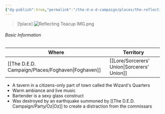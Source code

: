 ```yaml
---
{"dg-publish":true,"permalink":"/the-d-e-d-campaign/places/the-reflecting-teacup/","created":"","updated":""}
---
```



> [!place]
> ![Reflecting Teacup IMG.png](/img/user/z_Assets/Reflecting%20Teacup%20IMG.png)

###### Basic Information
 | **Where** | **Territory** |
| --------- | ---------- |
| [[The D.E.D. Campaign/Places/Foghaven\|Foghaven]]          |  [[Lore/Sorcerers' Union\|Sorcerers' Union]]    |

- A tavern in a citizens-only part of town called the Wizard's Quarters
- Warm ambiance and live music 
- Bartender is a sexy glass construct
- Was destroyed by an earthquake summoned by [[The D.E.D. Campaign/Party/Oz\|Oz]] to create a distraction from the commissars 